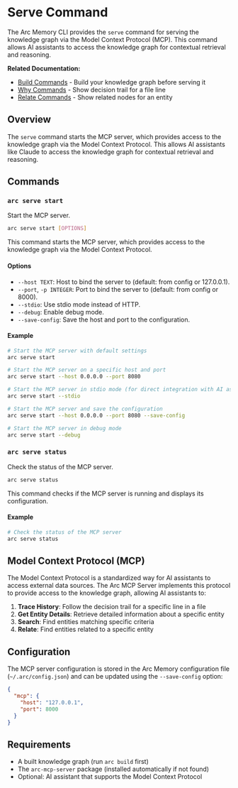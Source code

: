# Serve Command

The Arc Memory CLI provides the `serve` command for serving the knowledge graph via the Model Context Protocol (MCP). This command allows AI assistants to access the knowledge graph for contextual retrieval and reasoning.

**Related Documentation:**
- [Build Commands](./build.md) - Build your knowledge graph before serving it
- [Why Commands](./why.md) - Show decision trail for a file line
- [Relate Commands](./relate.md) - Show related nodes for an entity

## Overview

The `serve` command starts the MCP server, which provides access to the knowledge graph via the Model Context Protocol. This allows AI assistants like Claude to access the knowledge graph for contextual retrieval and reasoning.

## Commands

### `arc serve start`

Start the MCP server.

```bash
arc serve start [OPTIONS]
```

This command starts the MCP server, which provides access to the knowledge graph via the Model Context Protocol.

#### Options

- `--host TEXT`: Host to bind the server to (default: from config or 127.0.0.1).
- `--port`, `-p INTEGER`: Port to bind the server to (default: from config or 8000).
- `--stdio`: Use stdio mode instead of HTTP.
- `--debug`: Enable debug mode.
- `--save-config`: Save the host and port to the configuration.

#### Example

```bash
# Start the MCP server with default settings
arc serve start

# Start the MCP server on a specific host and port
arc serve start --host 0.0.0.0 --port 8080

# Start the MCP server in stdio mode (for direct integration with AI assistants)
arc serve start --stdio

# Start the MCP server and save the configuration
arc serve start --host 0.0.0.0 --port 8080 --save-config

# Start the MCP server in debug mode
arc serve start --debug
```

### `arc serve status`

Check the status of the MCP server.

```bash
arc serve status
```

This command checks if the MCP server is running and displays its configuration.

#### Example

```bash
# Check the status of the MCP server
arc serve status
```

## Model Context Protocol (MCP)

The Model Context Protocol is a standardized way for AI assistants to access external data sources. The Arc MCP Server implements this protocol to provide access to the knowledge graph, allowing AI assistants to:

1. **Trace History**: Follow the decision trail for a specific line in a file
2. **Get Entity Details**: Retrieve detailed information about a specific entity
3. **Search**: Find entities matching specific criteria
4. **Relate**: Find entities related to a specific entity

## Configuration

The MCP server configuration is stored in the Arc Memory configuration file (`~/.arc/config.json`) and can be updated using the `--save-config` option:

```json
{
  "mcp": {
    "host": "127.0.0.1",
    "port": 8000
  }
}
```

## Requirements

- A built knowledge graph (run `arc build` first)
- The `arc-mcp-server` package (installed automatically if not found)
- Optional: AI assistant that supports the Model Context Protocol
